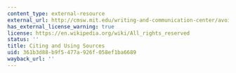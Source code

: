 ```yaml
---
content_type: external-resource
external_url: http://cmsw.mit.edu/writing-and-communication-center/avoiding-plagiarism/
has_external_license_warning: true
license: https://en.wikipedia.org/wiki/All_rights_reserved
status: ''
title: Citing and Using Sources
uid: 361b3d88-b9f5-477a-926f-058ef1ba6689
wayback_url: ''
---
```

